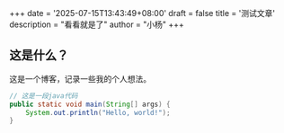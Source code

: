+++
date = '2025-07-15T13:43:49+08:00'
draft = false
title = '测试文章'
description = "看看就是了"
author = "小杨"
+++

## 这是什么？

这是一个博客，记录一些我的个人想法。

```java
// 这是一段java代码
public static void main(String[] args) {
    System.out.println("Hello, world!");
}
```
